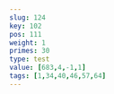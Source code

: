 ```yaml
---
slug: 124
key: 102
pos: 111
weight: 1
primes: 30
type: test
value: [683,4,-1,1]
tags: [1,34,40,46,57,64]
---
```

